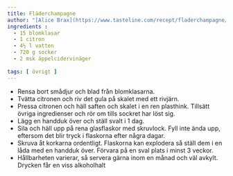 ```yaml
---
title: Fläderchampagne
author: "[Alice Brax](https://www.tasteline.com/recept/fladerchampagne/)"
ingredients :
  - 15 blomklasar
  - 1 citron
  - 4½ l vatten
  - 720 g socker
  - 2 msk äppelcidervinäger
  
tags: [ övrigt ]
---
```

* Rensa bort smådjur och blad från blomklasarna.
* Tvätta citronen och riv det gula på skalet med ett rivjärn.
* Pressa citronen och häll saften och skalet i en ren plasthink. Tillsätt övriga ingredienser och rör om tills sockret har löst sig.
* Lägg en handduk över och ställ svalt i 1 dag.
* Sila och häll upp på rena glasflaskor med skruvlock. Fyll inte ända upp, eftersom det blir tryck i flaskorna efter några dagar.
* Skruva åt korkarna ordentligt. Flaskorna kan explodera så ställ dem i en låda med en handduk över. Förvara på en sval plats i minst 3 veckor.
* Hållbarheten varierar, så servera gärna inom en månad och väl avkylt. Drycken får en viss alkoholhalt